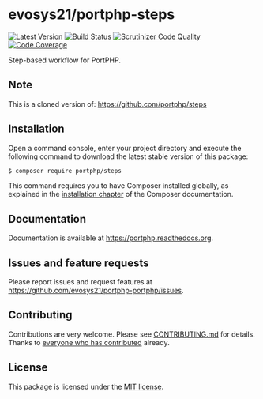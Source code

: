 # evosys21/portphp-steps

[![Latest Version](https://img.shields.io/github/release/portphp/steps.svg?style=flat-square)](https://github.com/evosys21/portphp-steps/releases)
[![Build Status](https://travis-ci.org/portphp/steps.svg)](https://travis-ci.org/portphp/steps)
[![Scrutinizer Code Quality](https://scrutinizer-ci.com/g/portphp/steps/badges/quality-score.png?b=master)](https://scrutinizer-ci.com/g/portphp/steps/?branch=master)
[![Code Coverage](https://scrutinizer-ci.com/g/portphp/steps/badges/coverage.png?b=master)](https://scrutinizer-ci.com/g/portphp/steps/?branch=master)

Step-based workflow for PortPHP.

## Note
This is a cloned version of: https://github.com/portphp/steps

## Installation

Open a command console, enter your project directory and execute the
following command to download the latest stable version of this package:

```bash
$ composer require portphp/steps
```

This command requires you to have Composer installed globally, as explained
in the [installation chapter](https://getcomposer.org/doc/00-intro.md)
of the Composer documentation.

## Documentation

Documentation is available at https://portphp.readthedocs.org.

## Issues and feature requests

Please report issues and request features at https://github.com/evosys21/portphp-portphp/issues.

## Contributing

Contributions are very welcome. Please see [CONTRIBUTING.md](CONTRIBUTING.md) for
details. Thanks to [everyone who has contributed](https://github.com/evosys21/portphp-steps/graphs/contributors)
already.

## License

This package is licensed under the [MIT license](LICENSE).
